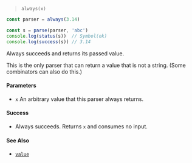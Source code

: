 <!--
 Copyright (c) 2020 Thomas J. Otterson
 
 This software is released under the MIT License.
 https://opensource.org/licenses/MIT
-->

> `always(x)`

```javascript
const parser = always(3.14)

const s = parse(parser, 'abc')
console.log(status(s))  // Symbol(ok)
console.log(success(s)) // 3.14
```

Always succeeds and returns its passed value.

This is the only parser that can return a value that is not a string. (Some combinators can also do this.)

#### Parameters

* `x` An arbitrary value that this parser always returns.

#### Success

* Always succeeds. Returns `x` and consumes no input.

#### See Also

* [`value`](value.md)